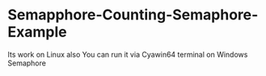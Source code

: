 # Semapphore-Counting-Semaphore-Example
Its work on Linux also You can run it via Cyawin64 terminal on Windows
Semaphore
